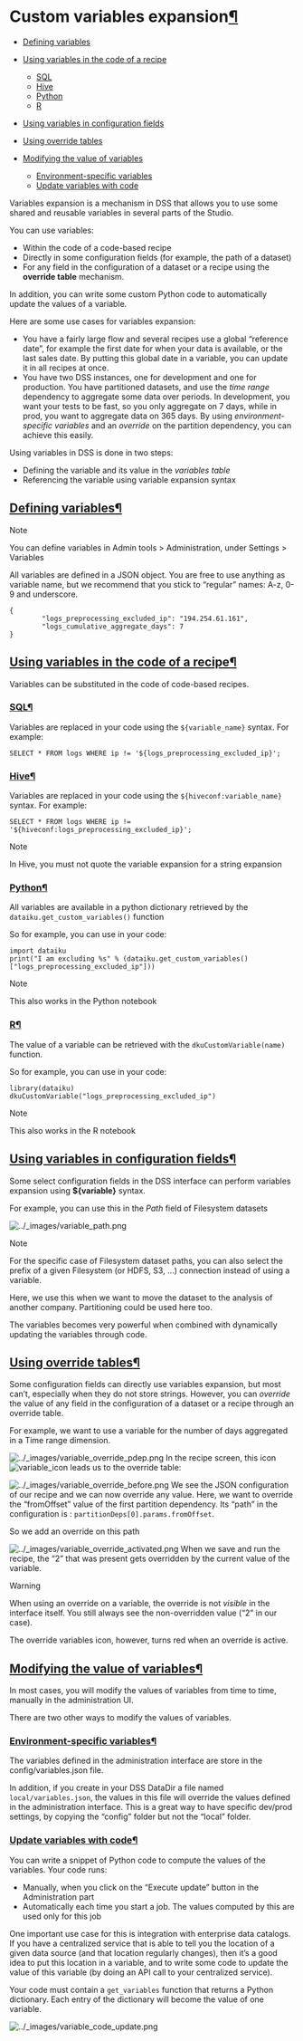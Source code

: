 Custom variables expansion[¶](#custom-variables-expansion "Permalink to this heading")
======================================================================================



* [Defining variables](#defining-variables)
* [Using variables in the code of a recipe](#using-variables-in-the-code-of-a-recipe)


	+ [SQL](#sql)
	+ [Hive](#hive)
	+ [Python](#python)
	+ [R](#r)
* [Using variables in configuration fields](#using-variables-in-configuration-fields)
* [Using override tables](#using-override-tables)
* [Modifying the value of variables](#modifying-the-value-of-variables)


	+ [Environment\-specific variables](#environment-specific-variables)
	+ [Update variables with code](#update-variables-with-code)



Variables expansion is a mechanism in DSS that allows you to use some shared and reusable variables in several parts of the Studio.


You can use variables:


* Within the code of a code\-based recipe
* Directly in some configuration fields (for example, the path of a dataset)
* For any field in the configuration of a dataset or a recipe using the **override table** mechanism.


In addition, you can write some custom Python code to automatically update the values of a variable.


Here are some use cases for variables expansion:


* You have a fairly large flow and several recipes use a global “reference date”, for example the first date for when your data is available, or the last sales date. By putting this global date in a variable, you can update it in all recipes at once.
* You have two DSS instances, one for development and one for production. You have partitioned datasets, and use the *time range* dependency to aggregate some data over periods. In development, you want your tests to be fast, so you only aggregate on 7 days, while in prod, you want to aggregate data on 365 days. By using *environment\-specific variables* and an *override* on the partition dependency, you can achieve this easily.


Using variables in DSS is done in two steps:


* Defining the variable and its value in the *variables table*
* Referencing the variable using variable expansion syntax



[Defining variables](#id1)[¶](#defining-variables "Permalink to this heading")
------------------------------------------------------------------------------



Note


You can define variables in Admin tools \> Administration, under Settings \> Variables



All variables are defined in a JSON object. You are free to use anything as variable name, but we recommend that you stick to “regular” names: A\-z, 0\-9 and underscore.



```
{
        "logs_preprocessing_excluded_ip": "194.254.61.161",
        "logs_cumulative_aggregate_days": 7
}

```




[Using variables in the code of a recipe](#id2)[¶](#using-variables-in-the-code-of-a-recipe "Permalink to this heading")
------------------------------------------------------------------------------------------------------------------------


Variables can be substituted in the code of code\-based recipes.



### [SQL](#id3)[¶](#sql "Permalink to this heading")


Variables are replaced in your code using the `${variable_name}` syntax. For example:



```
SELECT * FROM logs WHERE ip != '${logs_preprocessing_excluded_ip}';

```




### [Hive](#id4)[¶](#hive "Permalink to this heading")


Variables are replaced in your code using the `${hiveconf:variable_name}` syntax. For example:



```
SELECT * FROM logs WHERE ip != '${hiveconf:logs_preprocessing_excluded_ip}';

```



Note


In Hive, you must not quote the variable expansion for a string expansion





### [Python](#id5)[¶](#python "Permalink to this heading")


All variables are available in a python dictionary retrieved by the `dataiku.get_custom_variables()`
function


So for example, you can use in your code:



```
import dataiku
print("I am excluding %s" % (dataiku.get_custom_variables()["logs_preprocessing_excluded_ip"]))

```



Note


This also works in the Python notebook





### [R](#id6)[¶](#r "Permalink to this heading")


The value of a variable can be retrieved with the `dkuCustomVariable(name)` function.


So for example, you can use in your code:



```
library(dataiku)
dkuCustomVariable("logs_preprocessing_excluded_ip")

```



Note


This also works in the R notebook






[Using variables in configuration fields](#id7)[¶](#using-variables-in-configuration-fields "Permalink to this heading")
------------------------------------------------------------------------------------------------------------------------


Some select configuration fields in the DSS interface can perform variables expansion using **${variable}** syntax.


For example, you can use this in the *Path* field of Filesystem datasets


![../_images/variable_path.png](../_images/variable_path.png)

Note


For the specific case of Filesystem dataset paths, you can also select the prefix of a given Filesystem (or HDFS, S3, …) connection instead of using a variable.


Here, we use this when we want to move the dataset to the analysis of another company. Partitioning could be used here too.


The variables becomes very powerful when combined with dynamically updating the variables through code.





[Using override tables](#id8)[¶](#using-override-tables "Permalink to this heading")
------------------------------------------------------------------------------------


Some configuration fields can directly use variables expansion, but most can’t, especially when they do not store strings. However, you can *override* the value of any field in the configuration of a dataset or a recipe through an override table.


For example, we want to use a variable for the number of days aggregated in a Time range dimension.


![../_images/variable_override_pdep.png](../_images/variable_override_pdep.png)
In the recipe screen, this icon ![variable_icon](../_images/variable_icon.png) leads us to the override table:


![../_images/variable_override_before.png](../_images/variable_override_before.png)
We see the JSON configuration of our recipe and we can now override any value. Here, we want to override the “fromOffset” value of the first partition dependency. Its “path” in the configuration is : `partitionDeps[0].params.fromOffset`.


So we add an override on this path


![../_images/variable_override_activated.png](../_images/variable_override_activated.png)
When we save and run the recipe, the “2” that was present gets overridden by the current value of the variable.



Warning


When using an override on a variable, the override is not *visible* in the interface itself. You still always see the non\-overridden value (“2” in our case).


The override variables icon, however, turns red when an override is active.





[Modifying the value of variables](#id9)[¶](#modifying-the-value-of-variables "Permalink to this heading")
----------------------------------------------------------------------------------------------------------


In most cases, you will modify the values of variables from time to time, manually in the administration UI.


There are two other ways to modify the values of variables.



### [Environment\-specific variables](#id10)[¶](#environment-specific-variables "Permalink to this heading")


The variables defined in the administration interface are store in the config/variables.json file.


In addition, if you create in your DSS DataDir a file named `local/variables.json`, the values in this file will override the values defined in the administration interface. This is a great way to have specific dev/prod settings, by copying the “config” folder but not the “local” folder.




### [Update variables with code](#id11)[¶](#update-variables-with-code "Permalink to this heading")


You can write a snippet of Python code to compute the values of the variables. Your code runs:


* Manually, when you click on the “Execute update” button in the Administration part
* Automatically each time you start a job. The values computed by this are used only for this job


One important use case for this is integration with enterprise data catalogs. If you have a centralized service that is able to tell you the location of a given data source (and that location regularly changes), then it’s a good idea to put this location in a variable, and to write some code to update the value of this variable (by doing an API call to your centralized service).


Your code must contain a `get_variables` function that returns a Python dictionary. Each entry of the dictionary will become the value of one variable.


![../_images/variable_code_update.png](../_images/variable_code_update.png)